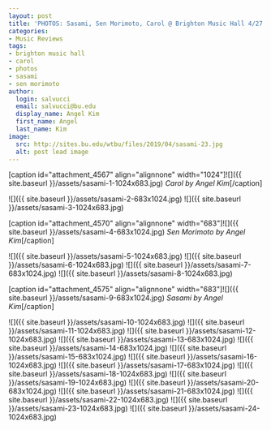 ```yaml
---
layout: post
title: 'PHOTOS: Sasami, Sen Morimoto, Carol @ Brighton Music Hall 4/27'
categories:
- Music Reviews
tags:
- brighton music hall
- carol
- photos
- sasami
- sen morimoto
author:
  login: salvucci
  email: salvucci@bu.edu
  display_name: Angel Kim
  first_name: Angel
  last_name: Kim
image:
  src: http://sites.bu.edu/wtbu/files/2019/04/sasami-23.jpg
  alt: post lead image
---
```

\[caption id="attachment\_4567" align="alignnone" width="1024"\]![]({{ site.baseurl }}/assets/sasami-1-1024x683.jpg) _Carol by Angel Kim_\[/caption\]

![]({{ site.baseurl }}/assets/sasami-2-683x1024.jpg) ![]({{ site.baseurl }}/assets/sasami-3-1024x683.jpg)

\[caption id="attachment\_4570" align="alignnone" width="683"\]![]({{ site.baseurl }}/assets/sasami-4-683x1024.jpg) _Sen Morimoto by Angel Kim_\[/caption\]

![]({{ site.baseurl }}/assets/sasami-5-1024x683.jpg) ![]({{ site.baseurl }}/assets/sasami-6-1024x683.jpg) ![]({{ site.baseurl }}/assets/sasami-7-683x1024.jpg) ![]({{ site.baseurl }}/assets/sasami-8-1024x683.jpg)

\[caption id="attachment\_4575" align="alignnone" width="683"\]![]({{ site.baseurl }}/assets/sasami-9-683x1024.jpg) _Sasami by Angel Kim_\[/caption\]

![]({{ site.baseurl }}/assets/sasami-10-1024x683.jpg) ![]({{ site.baseurl }}/assets/sasami-11-1024x683.jpg) ![]({{ site.baseurl }}/assets/sasami-12-1024x683.jpg) ![]({{ site.baseurl }}/assets/sasami-13-683x1024.jpg) ![]({{ site.baseurl }}/assets/sasami-14-683x1024.jpg) ![]({{ site.baseurl }}/assets/sasami-15-683x1024.jpg) ![]({{ site.baseurl }}/assets/sasami-16-1024x683.jpg) ![]({{ site.baseurl }}/assets/sasami-17-683x1024.jpg) ![]({{ site.baseurl }}/assets/sasami-18-1024x683.jpg) ![]({{ site.baseurl }}/assets/sasami-19-1024x683.jpg) ![]({{ site.baseurl }}/assets/sasami-20-683x1024.jpg) ![]({{ site.baseurl }}/assets/sasami-21-683x1024.jpg) ![]({{ site.baseurl }}/assets/sasami-22-1024x683.jpg) ![]({{ site.baseurl }}/assets/sasami-23-1024x683.jpg) ![]({{ site.baseurl }}/assets/sasami-24-1024x683.jpg)